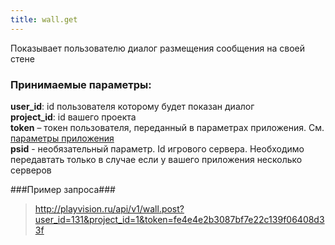 ```yaml
---
title: wall.get
---
```

Показывает пользователю диалог размещения сообщения на своей стене

### Принимаемые параметры: ###

**user_id**: id пользователя которому будет показан диалог<br>
**project_id**: id вашего проекта<br>
**token** – токен пользователя, переданный в параметрах приложения. См. [параметры приложения](/app)<br>
**psid** - необязательный параметр. Id игрового сервера. Необходимо передавтать только в случае если у вашего приложения несколько серверов

###Пример запроса###

> http://playvision.ru/api/v1/wall.post?user_id=131&project_id=1&token=fe4e4e2b3087bf7e22c139f06408d33f
